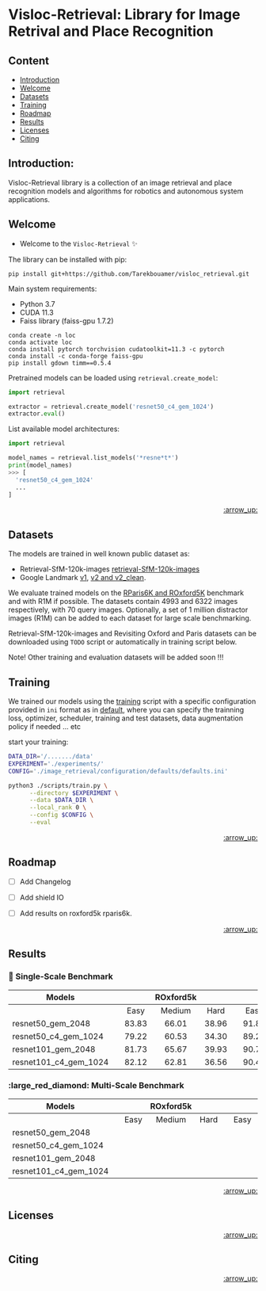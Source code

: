 # Visloc-Retrieval: Library for Image Retrival and Place Recognition

## Content
- [Introduction](#introduction)
- [Welcome](#welcome)
- [Datasets](#datasets)
- [Training](#training)
- [Roadmap](#roadmap)
- [Results](#results)
- [Licenses](#licenses)
- [Citing](#citing)

## Introduction:

Visloc-Retrieval library is a collection of an image retrieval and place recognition models and algorithms for robotics and autonomous system applications.

## Welcome

* Welcome to the `Visloc-Retrieval` :sparkles:

The library can be installed with pip:

```
pip install git+https://github.com/Tarekbouamer/visloc_retrieval.git
```

Main system requirements:
  * Python 3.7
  * CUDA 11.3
  * Faiss library (faiss-gpu 1.7.2)

```
conda create -n loc
conda activate loc
conda install pytorch torchvision cudatoolkit=11.3 -c pytorch
conda install -c conda-forge faiss-gpu 
pip install gdown timm==0.5.4
```

Pretrained models can be loaded using `retrieval.create_model`:

```python
import retrieval

extractor = retrieval.create_model('resnet50_c4_gem_1024')
extractor.eval()
```

List available model architectures:
```python
import retrieval

model_names = retrieval.list_models('*resne*t*')
print(model_names)
>>> [
  'resnet50_c4_gem_1024'
  ...
]
```

<p align="right"><a href="#content">:arrow_up:</a></p>

## Datasets
The models are trained in well known public dataset as:
 * Retrieval-SfM-120k-images [retrieval-SfM-120k-images](http://cmp.felk.cvut.cz/cnnimageretrieval/) 
 * Google Landmark [v1](https://www.kaggle.com/datasets/google/google-landmarks-dataset), [v2 and v2_clean](https://github.com/cvdfoundation/google-landmark). 

We evaluate trained models on the [RParis6K and ROxford5K](https://github.com/filipradenovic/revisitop) benchmark and with R1M if possible. The datasets contain 4993 and 6322 images respectively, with 70 query images. Optionally, a set of 1 million distractor images (R1M) can be added to each dataset for large scale benchmarking.

Retrieval-SfM-120k-images and Revisiting Oxford and Paris datasets can be downloaded using `TODO` script or automatically in training script below.

 Note! Other training and evaluation datasets will be added soon !!!




## Training
We trained our models using the [training](scripts/train.py) script with a specific configuration provided in `ini` format as in [default](retrieval/configuration/defaults/default.ini), where you can specify the trainning loss, optimizer, scheduler, training and test datasets, data augmentation policy if needed ... etc

start your training:

```sh
DATA_DIR='/......./data'
EXPERIMENT='./experiments/'
CONFIG='./image_retrieval/configuration/defaults/defaults.ini'

python3 ./scripts/train.py \
      --directory $EXPERIMENT \
      --data $DATA_DIR \
      --local_rank 0 \
      --config $CONFIG \
      --eval 

```
<p align="right"><a href="#content">:arrow_up:</a></p>

## Roadmap

- [ ] Add Changelog
- [ ] Add shield IO
- [ ] Add results on roxford5k rparis6k.


<p align="right"><a href="#content">:arrow_up:</a></p>

## Results

### :large_blue_diamond: Single-Scale Benchmark

  | Models               | |     | ROxford5k |     | |     | RParis5k |      |
  |----------------------|-|:-----:|:-----:|:-----:|-|:-----:|:-----:|:-----:|
  |                      | | Easy  | Medium| Hard  | | Easy  | Medium| Hard  |
  | resnet50_gem_2048    | | 83.83 | 66.01 | 38.96 | | 91.83 | 77.16 | 55.82 |
  | resnet50_c4_gem_1024 | | 79.22 | 60.53 | 34.30 | | 89.24 | 71.77 | 49.14 |
  | resnet101_gem_2048   | | 81.73 | 65.67 | 39.93 | | 90.79 | 74.85 | 52.67 |
  | resnet101_c4_gem_1024| | 82.12 | 62.81 | 36.56 | | 90.44 | 74.64 | 52.67 |

### :large_red_diamond: Multi-Scale Benchmark

  | Models               | |     | ROxford5k |     | |     | RParis5k |      |
  |----------------------|-|:-----:|:-----:|:-----:|-|:-----:|:-----:|:-----:|
  |                      | | Easy  | Medium| Hard  | | Easy  | Medium| Hard  |
  | resnet50_gem_2048    | |       |       |       | |       |       |       |
  | resnet50_c4_gem_1024 | |       |       |       | |       |       |       |
  | resnet101_gem_2048   | |       |       |       | |       |       |       |
  | resnet101_c4_gem_1024| |       |       |       | |       |       |       |


<p align="right"><a href="#content">:arrow_up:</a></p>






## Licenses

<p align="right"><a href="#content">:arrow_up:</a></p>

## Citing

<p align="right"><a href="#content">:arrow_up:</a></p>

